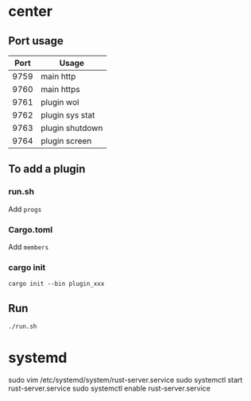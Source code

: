 # center

## Port usage

| Port  | Usage             |
| ----  | ----------------- |
| 9759  | main http         |
| 9760  | main https        |
| 9761  | plugin wol        |
| 9762  | plugin sys stat   |
| 9763  | plugin shutdown   |
| 9764  | plugin screen     |

## To add a plugin

### run.sh
Add `progs`

### Cargo.toml
Add `members`

### cargo init
`cargo init --bin plugin_xxx`

## Run
`./run.sh`

# systemd
sudo vim /etc/systemd/system/rust-server.service
sudo systemctl start rust-server.service
sudo systemctl enable rust-server.service
